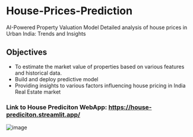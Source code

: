 # House-Prices-Prediction
AI-Powered Property Valuation Model
Detailed analysis of house prices in Urban India: Trends and Insights
## Objectives
- To estimate the market value of properties based on various features and historical data.
- Build and deploy predictive model
- Providing insights to various factors influencing house pricing in India Real Estate market
### Link to House Prediciton WebApp: https://house-prediciton.streamlit.app/

![image](https://github.com/user-attachments/assets/f90e5820-0d5a-432b-8d5e-394b7be6553a)
